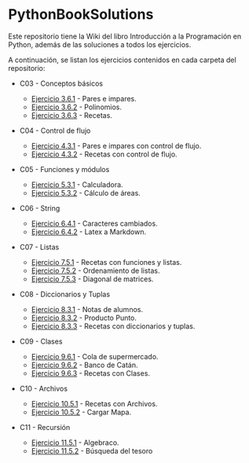 # PythonBookSolutions

Este repositorio tiene la Wiki del libro Introducción a la Programación en Python, además de las soluciones a todos los ejercicios.

A continuación, se listan los ejercicios contenidos en cada carpeta del repositorio:

- C03 - Conceptos básicos
    - [Ejercicio 3.6.1](https://github.com/alanezz/PythonBookSolutions/blob/master/C03%20-%20Conceptos%20b%C3%A1sicos/3.6.1%20-%20Pares%20e%20impares.ipynb) - Pares e impares.
    - [Ejercicio 3.6.2](https://github.com/alanezz/PythonBookSolutions/blob/master/C03%20-%20Conceptos%20b%C3%A1sicos/3.6.2%20-%20Polinomios.ipynb) - Polinomios.
    - [Ejercicio 3.6.3](https://github.com/alanezz/PythonBookSolutions/blob/master/C03%20-%20Conceptos%20b%C3%A1sicos/3.6.3%20-%20Recetas.ipynb) - Recetas.

- C04 - Control de flujo
    - [Ejercicio 4.3.1](https://github.com/alanezz/PythonBookSolutions/blob/master/C04%20-%20Control%20de%20flujo/4.3.1%20-%20Pares%20e%20impares.ipynb) - Pares e impares con control de flujo.
    - [Ejercicio 4.3.2](https://github.com/alanezz/PythonBookSolutions/blob/master/C04%20-%20Control%20de%20flujo/4.3.2%20-%20Recetas.ipynb) - Recetas con control de flujo.

- C05 - Funciones y módulos
    - [Ejercicio 5.3.1](https://github.com/alanezz/PythonBookSolutions/blob/master/C05%20-%20Funciones%20y%20M%C3%B3dulos/5.3.1%20-%20Calculadora.ipynb) - Calculadora.
    - [Ejercicio 5.3.2](https://github.com/alanezz/PythonBookSolutions/blob/master/C05%20-%20Funciones%20y%20M%C3%B3dulos/5.3.2%20-%20C%C3%A1lculo%20de%20%C3%A1reas.ipynb) - Cálculo de áreas.

- C06 - String
    - [Ejercicio 6.4.1](https://github.com/alanezz/PythonBookSolutions/blob/master/C06%20-%20String/6.4.1%20-%20Caracteres%20cambiados.ipynb) - Caracteres cambiados. 
    - [Ejercicio 6.4.2](https://github.com/alanezz/PythonBookSolutions/blob/master/C06%20-%20String/6.4.2%20-%20Latex%20a%20Markdown.ipynb) - Latex a Markdown.

- C07 - Listas
    - [Ejercicio 7.5.1](https://github.com/alanezz/PythonBookSolutions/blob/master/C07%20-%20Listas/7.5.1%20-%20Recetas%20con%20listas%20y%20funciones.ipynb) - Recetas con funciones y listas.
    - [Ejercicio 7.5.2](https://github.com/alanezz/PythonBookSolutions/blob/master/C07%20-%20Listas/7.5.2%20-%20Ordenamiento%20de%20listas.ipynb) - Ordenamiento de listas.
    - [Ejercicio 7.5.3](https://github.com/alanezz/PythonBookSolutions/blob/master/C07%20-%20Listas/7.5.3%20-%20Diagonal%20de%20matrices.ipynb) - Diagonal de matrices.

- C08 - Diccionarios y Tuplas
    - [Ejercicio 8.3.1](https://github.com/alanezz/PythonBookSolutions/blob/master/C08%20-%20Diccionarios%20y%20Tuplas/8.3.1%20-%20Notas%20de%20alumnos.ipynb) - Notas de alumnos.
    - [Ejercicio 8.3.2](https://github.com/alanezz/PythonBookSolutions/blob/master/C08%20-%20Diccionarios%20y%20Tuplas/8.3.2%20-%20Producto%20Punto.ipynb) - Producto Punto.
    - [Ejercicio 8.3.3](https://github.com/alanezz/PythonBookSolutions/blob/master/C08%20-%20Diccionarios%20y%20Tuplas/8.3.3%20-%20Recetas%20con%20diccionarios%20y%20tuplas.ipynb) - Recetas con diccionarios y tuplas.

- C09 - Clases
    - [Ejercicio 9.6.1](https://github.com/alanezz/PythonBookSolutions/blob/master/C09%20-%20Clases/9.6.1%20-%20Cola%20de%20supermercado.ipynb) - Cola de supermercado.
    - [Ejercicio 9.6.2](https://github.com/alanezz/PythonBookSolutions/blob/master/C09%20-%20Clases/9.6.2%20-%20Banco%20de%20Cat%C3%A1n.ipynb) - Banco de Catán.
    - [Ejercicio 9.6.3](https://github.com/alanezz/PythonBookSolutions/blob/master/C09%20-%20Clases/9.6.3%20-%20Recetas%20con%20Clases.ipynb) - Recetas con Clases.

- C10 - Archivos
    - [Ejercicio 10.5.1](https://github.com/alanezz/PythonBookSolutions/blob/master/C10%20-%20Archivos/10.5.1%20-%20Recetas%20con%20Archivos.ipynb) - Recetas con Archivos.
    - [Ejercicio 10.5.2](https://github.com/alanezz/PythonBookSolutions/blob/master/C10%20-%20Archivos/10.5.2%20-%20Cargar%20Mapa.ipynb) - Cargar Mapa.

- C11 - Recursión
    - [Ejercicio 11.5.1](https://github.com/alanezz/PythonBookSolutions/blob/master/C11%20-%20Recursi%C3%B3n/11.5.1%20-%20Algebraco.ipynb) - Algebraco.
    - [Ejercicio 11.5.2]() - Búsqueda del tesoro